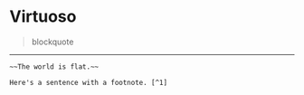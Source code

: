 # Virtuoso 
> blockquote 
---
	~~The world is flat.~~
<!--

	I need to highlight these ==very important words==.

 	```
{
  "firstName": "John",
  "lastName": "Smith",
  "age": 25
}
```

**muhammadali-mu/muhammadali-mu** is a ✨ _special_ ✨ repository because its `README.md` (this file) appears on your GitHub profile.

Here are some ideas to get you started:

- 🔭 I’m currently working on ...
- 🌱 I’m currently learning ...
- 👯 I’m looking to collaborate on ...
- 🤔 I’m looking for help with ...
- 💬 Ask me about ...
- 📫 How to reach me: ...
- 😄 Pronouns: ...
- ⚡ Fun fact: ...
-->
	Here's a sentence with a footnote. [^1]

[^1]: This is the footnote.
